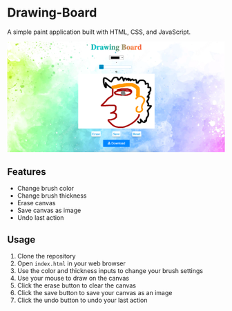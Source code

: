 # Drawing-Board

A simple paint application built with HTML, CSS, and JavaScript.

<p align="center">
 <img src="https://github.com/dakshgodara2001/Drawing-Board/blob/main/drawingboard.png">
</p>

## Features

- Change brush color
- Change brush thickness
- Erase canvas
- Save canvas as image
- Undo last action

## Usage

1. Clone the repository
2. Open `index.html` in your web browser
3. Use the color and thickness inputs to change your brush settings
4. Use your mouse to draw on the canvas
5. Click the erase button to clear the canvas
6. Click the save button to save your canvas as an image
7. Click the undo button to undo your last action
